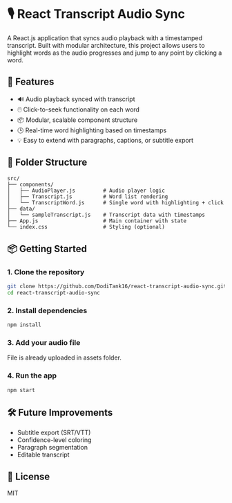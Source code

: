 # 🎙️ React Transcript Audio Sync

A React.js application that syncs audio playback with a timestamped transcript. Built with modular architecture, this project allows users to highlight words as the audio progresses and jump to any point by clicking a word.

## 🚀 Features

- 🔊 Audio playback synced with transcript
- 🖱️ Click-to-seek functionality on each word
- 📦 Modular, scalable component structure
- 🕒 Real-time word highlighting based on timestamps
- 💡 Easy to extend with paragraphs, captions, or subtitle export

## 📁 Folder Structure

```
src/
├── components/
│   ├── AudioPlayer.js         # Audio player logic
│   ├── Transcript.js          # Word list rendering
│   └── TranscriptWord.js      # Single word with highlighting + click
├── data/
│   └── sampleTranscript.js    # Transcript data with timestamps
├── App.js                     # Main container with state
└── index.css                  # Styling (optional)
```

## 📦 Getting Started

### 1. Clone the repository

```bash
git clone https://github.com/DodiTank16/react-transcript-audio-sync.git
cd react-transcript-audio-sync
```

### 2. Install dependencies

```bash
npm install
```

### 3. Add your audio file

File is already uploaded in assets folder.

### 4. Run the app

```bash
npm start
```

## 🛠 Future Improvements

- Subtitle export (SRT/VTT)
- Confidence-level coloring
- Paragraph segmentation
- Editable transcript

## 📄 License

MIT

